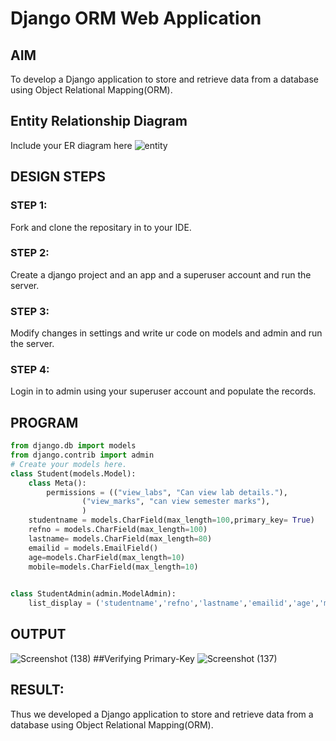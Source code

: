 # Django ORM Web Application

## AIM
To develop a Django application to store and retrieve data from a database using Object Relational Mapping(ORM).

## Entity Relationship Diagram

Include your ER diagram here
![entity](https://user-images.githubusercontent.com/120539823/230928210-ba2e7080-1c76-4e5c-bbd9-e7905df14fb1.png)

## DESIGN STEPS

### STEP 1:
Fork and clone the repositary in to your IDE.
### STEP 2:
Create a django project and an app and a superuser account and run the server.
### STEP 3:
Modify changes in settings and write ur code on models and admin and run the server.
### STEP 4:
 Login in to admin using your superuser account and populate the records.

## PROGRAM

```python
from django.db import models
from django.contrib import admin
# Create your models here.
class Student(models.Model):
    class Meta():
        permissions = (("view_labs", "Can view lab details."),
                ("view_marks", "can view semester marks"),
                )
    studentname = models.CharField(max_length=100,primary_key= True)
    refno = models.CharField(max_length=100)
    lastname= models.CharField(max_length=80)
    emailid = models.EmailField()
    age=models.CharField(max_length=10)
    mobile=models.CharField(max_length=10)

    
class StudentAdmin(admin.ModelAdmin):
    list_display = ('studentname','refno','lastname','emailid','age','mobile')
```

## OUTPUT
![Screenshot (138)](https://user-images.githubusercontent.com/120539823/230928444-c076a369-5156-4638-8a66-07b0ee20d498.png)
##Verifying Primary-Key
![Screenshot (137)](https://user-images.githubusercontent.com/120539823/230928468-609da2e3-d242-4bd3-a5dd-569d8719d1b0.png)






## RESULT:
Thus we developed a Django application to store and retrieve data from a database using Object Relational Mapping(ORM).
